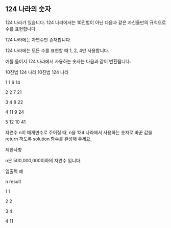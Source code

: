 ## 124 나라의 숫자

124 나라가 있습니다. 124 나라에서는 10진법이 아닌 다음과 같은 자신들만의 규칙으로 수를 표현합니다.

124 나라에는 자연수만 존재합니다.

124 나라에는 모든 수를 표현할 때 1, 2, 4만 사용합니다.

예를 들어서 124 나라에서 사용하는 숫자는 다음과 같이 변환됩니다.



10진법	124 나라	10진법	124 나라

1	1	6	14

2	2	7	21

3	4	8	22

4	11	9	24

5	12	10	41

자연수 n이 매개변수로 주어질 때, n을 124 나라에서 사용하는 숫자로 바꾼 값을 return 하도록 solution 함수를 완성해 주세요.



제한사항

n은 500,000,000이하의 자연수 입니다.

입출력 예

n	result

1	1

2	2

3	4

4	11